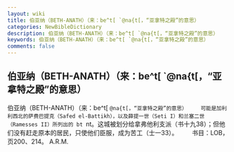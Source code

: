 ```yaml
---
layout: wiki
title: 伯亚纳（BETH-ANATH）（来：be^t[ `@na{t[，“亚拿特之殿”的意思）
categories: NewBibleDictionary
description: 伯亚纳（BETH-ANATH）（来：be^t[ `@na{t[，“亚拿特之殿”的意思）
keywords: 伯亚纳（BETH-ANATH）（来：be^t[ `@na{t[，“亚拿特之殿”的意思）
comments: false
---
```


## 伯亚纳（BETH-ANATH）（来：be^t[ `@na{t[，“亚拿特之殿”的意思）



伯亚纳（BETH-ANATH）（来：be^t[
`@na{t[，“亚拿特之殿”的意思）
　　可能是加利利西北的萨费巴提克（Safed el-Battikh），以及薛提一世（Seti I）和兰塞二世（Ramesses II）所列出的 bt `nt。这城被划分给拿弗他利支派（书十九38）；但他们没有赶走原本的居民，只使他们臣服，成为苦工（士一33）。
　　书目：LOB，页200、214。
A.R.M.



